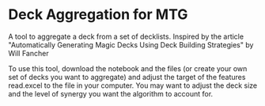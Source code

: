 # Deck Aggregation for MTG

A tool to aggregate a deck from a set of decklists.
Inspired by the article "Automatically Generating Magic Decks Using Deck Building Strategies" by Will Fancher

To use this tool, download the notebook and the files (or create your own set of decks you want to aggregate)
and adjust the target of the features read.excel to the file in your computer.
You may want to adjust the deck size and the level of synergy you want the algorithm to account for.
